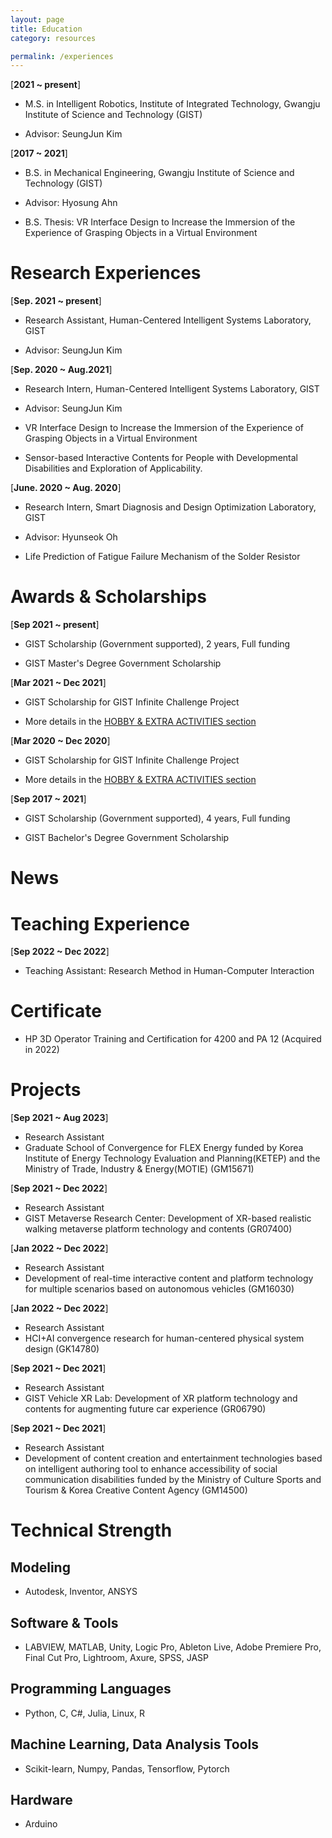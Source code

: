 ```yaml
---
layout: page
title: Education
category: resources

permalink: /experiences
---
```



[**2021 ~ present**]

  * M.S. in Intelligent Robotics, Institute of Integrated Technology, Gwangju Institute of Science and Technology (GIST)

  * Advisor: SeungJun Kim


[**2017 ~ 2021**]       

  * B.S. in Mechanical Engineering, Gwangju Institute of Science and Technology (GIST)

  * Advisor: Hyosung Ahn

  * B.S. Thesis: VR Interface Design to Increase the Immersion of the Experience of Grasping Objects in a Virtual Environment



# Research Experiences

[**Sep. 2021 ~ present**]           

  * Research Assistant, Human-Centered Intelligent Systems Laboratory, GIST

  * Advisor: SeungJun Kim


[**Sep. 2020 ~ Aug.2021**]        

  * Research Intern, Human-Centered Intelligent Systems Laboratory, GIST

  * Advisor: SeungJun Kim

  * VR Interface Design to Increase the Immersion of the Experience of Grasping Objects in a Virtual Environment
  * Sensor-based Interactive Contents for People with Developmental Disabilities and Exploration of Applicability.


[**June. 2020 ~ Aug. 2020**]     

  * Research Intern, Smart Diagnosis and Design Optimization Laboratory, GIST

  * Advisor: Hyunseok Oh

  * Life Prediction of Fatigue Failure Mechanism of the Solder Resistor 


# Awards & Scholarships

[**Sep 2021 ~ present**]      

  * GIST Scholarship (Government supported), 2 years, Full funding

  * GIST Master's Degree Government Scholarship


[**Mar 2021 ~ Dec 2021**]     

  * GIST Scholarship for GIST Infinite Challenge Project

  * More details in the [HOBBY & EXTRA ACTIVITIES section](https://dailyminiii.github.io/hobby)


[**Mar 2020 ~ Dec 2020**]     

  * GIST Scholarship for GIST Infinite Challenge Project

  * More details in the [HOBBY & EXTRA ACTIVITIES section](https://dailyminiii.github.io/hobby)


[**Sep 2017 ~ 2021**]              

  * GIST Scholarship (Government supported), 4 years, Full funding

  * GIST Bachelor's Degree Government Scholarship


# News


# Teaching Experience

[**Sep  2022 ~ Dec 2022**]    

  * Teaching Assistant: Research Method in Human-Computer Interaction


# Certificate

  * HP 3D Operator Training and Certification for 4200 and PA 12 (Acquired in 2022)



# Projects

[**Sep  2021 ~ Aug 2023**]    

  * Research Assistant
  * Graduate School of Convergence for FLEX Energy funded by Korea Institute of Energy Technology Evaluation and Planning(KETEP) and the Ministry of
  Trade, Industry & Energy(MOTIE) (GM15671)


[**Sep  2021 ~ Dec 2022**]    

  * Research Assistant
  * GIST Metaverse Research Center: Development of XR-based realistic walking metaverse platform technology and contents (GR07400)


[**Jan  2022 ~ Dec 2022**]    

  * Research Assistant
  * Development of real-time interactive content and platform technology for multiple scenarios based on autonomous vehicles (GM16030)


[**Jan  2022 ~ Dec 2022**]    

  * Research Assistant
  * HCI+AI convergence research for human-centered physical system design (GK14780)

[**Sep  2021 ~ Dec 2021**]

  * Research Assistant
  * GIST Vehicle XR Lab: Development of XR platform technology and contents for augmenting future car experience (GR06790)


[**Sep  2021 ~ Dec 2021**]     

  * Research Assistant
  * Development of content creation and entertainment technologies based on intelligent   authoring tool to enhance accessibility of social communication     disabilities funded by the Ministry of Culture Sports and Tourism & Korea Creative Content Agency (GM14500)



# Technical Strength

## Modeling
* Autodesk, Inventor,
ANSYS

## Software & Tools
* LABVIEW,
MATLAB,
Unity,
Logic Pro,
Ableton Live,
Adobe Premiere Pro,
Final Cut Pro,
Lightroom,
Axure,
SPSS, JASP

## Programming Languages 
* Python,
C, C#, Julia,
Linux,
R

## Machine Learning, Data Analysis Tools
* Scikit-learn, Numpy, Pandas,
Tensorflow,
Pytorch

## Hardware
* Arduino

